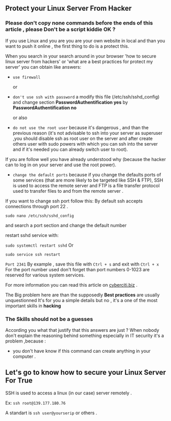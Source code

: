 ## Protect your Linux Server From Hacker

### Please don't copy none commands before the ends of this article , please Don't be a script kiddie OK ?


If you use Linux and you are you are your own website in local and than you want to push it online , the first thing to do is a protect this.

When you search in your search around in  your browser 'how to secure linux server from hackers' or 'what are a best practices for protect my server' you can obtain like answers:

+ `use firewall`

  or

+ `don't use ssh with password`  a modify this file (/etc/ssh/sshd_config) and change
section **PasswordAuthentification yes** by **PasswordAuthentification no**

  or also

+ `do not use the root user`  because it's dangerous , and than the previous reason (it's not advisable to ssh into your server as superuser ,you should disable ssh as root user on the server and after create others user with sudo powers with which you can ssh into the server and if it's needed you can already switch user to root).

If you are follow well you have already understood why (because the hacker can to log in on your server and use the root power).

+ `change the default ports` because if you change the defaults ports of some services (that are more likely to be targeted like SSH & FTP), SSH is used to access the remote server and FTP is a file transfer protocol used to transfer files to and from the remote server .

If you want to change ssh port follow this:
By default ssh accepts connections through port 22 .

  `sudo nano /etc/ssh/sshd_config` 

   and search a port section and change the default number

   restart sshd service with:

`sudo systemctl restart sshd`
      Or

`sudo service ssh restart`
   
 `Port 2341` By example , save this file with `Ctrl + s` and exit with `Ctrl + x`
   For the port number used don't forget than port numbers 0-1023 are reserved for various system services.

For more information you can read this article on [cyberciti.biz](https://www.cyberciti.biz/faq/howto-change-ssh-port-on-linux-or-unix-server/) .


The Big problem here are than the supposedly **Best practices**  are usually unquestionned
It's for you a simple details but no , it's a one of the most important skills in **hacking**

### The Skills should not be a guesses

According you what that justify that this answers are just ? When nobody don't explain the reasoning behind something especially in IT security it's a problem ,because :

- you don't have know if this command can create anything in your computer .


## Let's go to know how to secure your Linux Server For True


SSH is used to access a linux (in our case) server remotely .

Ex: `ssh root@139.177.180.76`

A standart is `ssh user@yourserip` or others .
